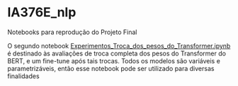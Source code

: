 # IA376E_nlp

Notebooks para reprodução do Projeto Final



O segundo notebook [Experimentos_Troca_dos_pesos_do_Transformer.ipynb](./Experimentos_Troca_dos_pesos_do_Transformer.ipynb) é destinado às avaliações de troca completa dos pesos do Transformer do BERT, e um fine-tune após tais trocas. Todos os modelos são variáveis e parametrizáveis, então esse notebook pode ser utilizado para diversas finalidades
